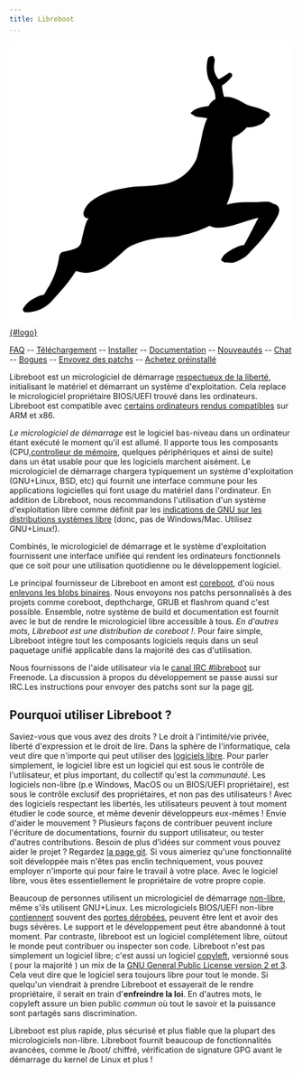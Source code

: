 ```yaml
---
title: Libreboot
...
```


[![Libreboot logo](logo/logo.svg "Canteloupe, la mascotte de Libreboot"){#logo}](faq.md#qui-a-fait-le-logo)

[FAQ](faq.md)                                                               --
[Téléchargement](download.md)                                                     --
[Installer](docs/install/)                                                    --
[Documentation](docs/)                                                      --
[Nouveautés](news/)                                                               --
[Chat](https://webchat.freenode.net/?channels=libreboot)                    --
[Bogues](https://notabug.org/libreboot/libreboot/issues)                      --
[Envoyez des patchs](git.md)                                                      --
[Achetez préinstallé](suppliers.md)

Libreboot est un micrologiciel de démarrage [respectueux de la liberté](https://www.gnu.org/philosophy/free-sw.html), initialisant le matériel et démarrant un système d'exploitation.
Cela replace le micrologiciel propriétaire BIOS/UEFI trouvé dans les ordinateurs.
Libreboot est compatible avec [certains ordinateurs rendus compatibles](docs/hardware/) sur ARM et x86.

*Le micrologiciel de démarrage* est le logiciel bas-niveau dans un ordinateur étant exécuté le moment qu'il est allumé.
Il apporte tous les composants (CPU,[controlleur de mémoire](https://fr.wikipedia.org/wiki/Contr%C3%B4leur_m%C3%A9moire), quelques périphériques et ainsi de suite) dans un état usable pour que les logiciels marchent aisément.
Le micrologiciel de démarrage chargera typiquement un système d'exploitation (GNU+Linux, BSD, etc) qui fournit une interface commune pour les applications logicielles qui font usage du matériel dans l'ordinateur.
En addition de Libreboot, nous recommandons l'utilisation d'un 
système d'exploitation libre comme définit par les [indications
 de GNU sur les distributions systèmes libre](https://gnu.org/distros/free-system-distribution-guidelines.html) (donc, pas de Windows/Mac. Utilisez GNU+Linux!).

Combinés, le micrologiciel de démarrage et le système d'exploitation fournissent une interface unifiée qui rendent les ordinateurs fonctionnels que ce soit pour une utilisation quotidienne ou le développement logiciel.

Le principal fournisseur de Libreboot en amont est [coreboot](https://www.coreboot.org), d'où nous [enlevons les blobs binaires](docs/#about-the-libreboot-project).
Nous envoyons nos patchs personnalisés à des projets comme coreboot, depthcharge, GRUB et flashrom quand c'est possible.
Ensemble, notre système de build et documentation est fournit avec le but de rendre le micrologiciel libre accessible à tous.
*En d'autres mots, Libreboot est une distribution de coreboot !*.
Pour faire simple, Libreboot intègre tout les composants logiciels requis dans un seul paquetage unifié applicable dans la majorité des cas d'utilisation.

Nous fournissons de l'aide utilisateur via le [canal IRC #libreboot](https://webchat.freenode.net/?channels=libreboot) sur Freenode.
La discussion à propos du développement se passe aussi sur IRC.Les instructions pour envoyer des patchs sont sur la page [git](git.md).

Pourquoi utiliser Libreboot ?
----------------------------

Saviez-vous que vous avez des droits ? Le droit à l'intimité/vie privée, liberté d'expression et le droit de lire.
Dans la sphère de l'informatique, cela veut dire que n'importe qui peut utiliser des [logiciels libre](https://www.gnu.org/philosophy/free-sw.html).
Pour parler simplement, le logiciel libre est un logiciel qui est sous le contrôle de l'utilisateur, et plus important, du collectif qu'est la *communauté*.
Les logiciels non-libre (p.e Windows, MacOS ou un BIOS/UEFI propriétaire), est sous le contrôle exclusif des propriétaires, et non pas des utilisateurs !
Avec des logiciels respectant les libertés, les utilisateurs peuvent à tout moment étudier le code source, et même devenir développeurs eux-mêmes !
Envie d'aider le mouvement ?
Plusieurs façons de contribuer peuvent inclure l'écriture de documentations, fournir du support utilisateur, ou tester d'autres contributions.
Besoin de plus d'idées sur comment vous pouvez aider le projet ? Regardez [la page git](git.md).
Si vous aimeriez qu'une fonctionnalité soit développée mais n'êtes pas enclin techniquement, vous pouvez employer n'importe qui pour faire le travail à votre place.
Avec le logiciel libre, vous êtes essentiellement le propriétaire de votre propre copie.

Beaucoup de personnes utilisent un micrologiciel de démarrage [non-libre](https://www.gnu.org/philosophy/proprietary.html), même s'ils utilisent GNU+Linux.
Les micrologiciels BIOS/UEFI non-libre  [contiennent](faq.md#intel) souvent des [portes dérobées](faq.md#amd), peuvent être lent et avoir des bugs sévères.
Le support et le développement peut être abandonné à tout moment.
Par contraste, libreboot est un logiciel complétement libre, oùtout le monde peut contribuer ou inspecter son code.
Libreboot n'est pas simplement un logiciel libre; c'est aussi un logiciel [copyleft](http://www.gnu.org/philosophy/copyleft.fr.html), versionné sous ( pour la majorité ) un mix de la [GNU General Public License version 2 et 3](http://www.gnu.org/licenses/gpl.html).
Cela veut dire que le logiciel sera toujours libre pour tout le monde.
Si quelqu'un viendrait à prendre Libreboot et essayerait de le rendre propriétaire, il serait en train d'**enfreindre la loi**.
En d'autres mots, le copyleft assure un bien public *commun* où tout le savoir et la puissance sont partagés sans discrimination.

Libreboot est plus rapide, plus sécurisé et plus fiable que la plupart des micrologiciels non-libre.
Libreboot fournit beaucoup de fonctionnalités avancées, comme le /boot/ chiffré, vérification de signature GPG avant le démarrage du kernel de Linux et plus !


